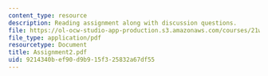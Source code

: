 ```yaml
---
content_type: resource
description: Reading assignment along with discussion questions.
file: https://ol-ocw-studio-app-production.s3.amazonaws.com/courses/21w-765j-interactive-and-non-linear-narrative-theory-and-practice-spring-2004/9214340bef90d9b915f325832a67df55_Assignment2.pdf
file_type: application/pdf
resourcetype: Document
title: Assignment2.pdf
uid: 9214340b-ef90-d9b9-15f3-25832a67df55
---
```

